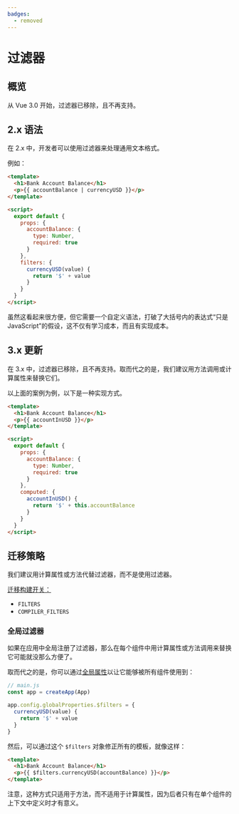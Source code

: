 ```yaml
---
badges:
  - removed
---
```


# 过滤器 <MigrationBadges :badges="$frontmatter.badges" />

## 概览

从 Vue 3.0 开始，过滤器已移除，且不再支持。

## 2.x 语法

在 2.x 中，开发者可以使用过滤器来处理通用文本格式。

例如：

```html
<template>
  <h1>Bank Account Balance</h1>
  <p>{{ accountBalance | currencyUSD }}</p>
</template>

<script>
  export default {
    props: {
      accountBalance: {
        type: Number,
        required: true
      }
    },
    filters: {
      currencyUSD(value) {
        return '$' + value
      }
    }
  }
</script>
```

虽然这看起来很方便，但它需要一个自定义语法，打破了大括号内的表达式“只是 JavaScript”的假设，这不仅有学习成本，而且有实现成本。

## 3.x 更新

在 3.x 中，过滤器已移除，且不再支持。取而代之的是，我们建议用方法调用或计算属性来替换它们。

以上面的案例为例，以下是一种实现方式。

```html
<template>
  <h1>Bank Account Balance</h1>
  <p>{{ accountInUSD }}</p>
</template>

<script>
  export default {
    props: {
      accountBalance: {
        type: Number,
        required: true
      }
    },
    computed: {
      accountInUSD() {
        return '$' + this.accountBalance
      }
    }
  }
</script>
```

## 迁移策略

我们建议用计算属性或方法代替过滤器，而不是使用过滤器。

[迁移构建开关：](/zh/migration-build.html#兼容性配置)

- `FILTERS`
- `COMPILER_FILTERS`

### 全局过滤器

如果在应用中全局注册了过滤器，那么在每个组件中用计算属性或方法调用来替换它可能就没那么方便了。

取而代之的是，你可以通过[全局属性](https://cn.vuejs.org/api/application.html#app-config-globalproperties)以让它能够被所有组件使用到：

```js
// main.js
const app = createApp(App)

app.config.globalProperties.$filters = {
  currencyUSD(value) {
    return '$' + value
  }
}
```

然后，可以通过这个 `$filters` 对象修正所有的模板，就像这样：

```html
<template>
  <h1>Bank Account Balance</h1>
  <p>{{ $filters.currencyUSD(accountBalance) }}</p>
</template>
```

注意，这种方式只适用于方法，而不适用于计算属性，因为后者只有在单个组件的上下文中定义时才有意义。
